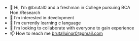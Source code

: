 - 👋 Hi, I’m @brutal0 and a freshman in College pursuing BCA Hon./Research
- 👀 I’m interested in development
- 🌱 I’m currently learning c language 
- 💞️ I’m looking to collaborate with everyone to gain experience
- 📫 How to reach me brutalluinor0@gmail.com

<!---
brutal0/brutal0 is a ✨ special ✨ repository because its `README.md` (this file) appears on your GitHub profile.
You can click the Preview link to take a look at your changes.
--->

